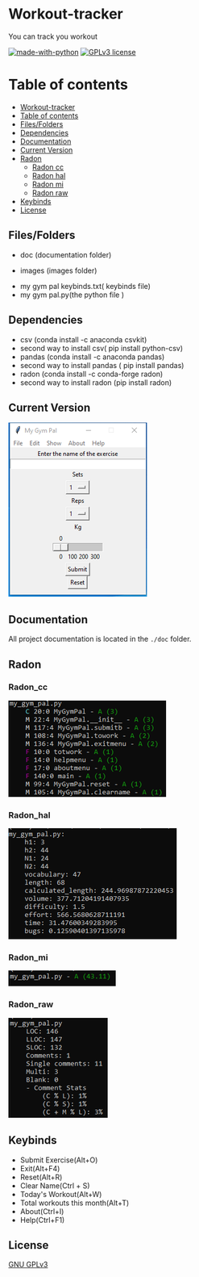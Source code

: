 # Workout-tracker

<p> You can track you workout </p>

[![made-with-python](https://img.shields.io/badge/Made%20with-Python-1f425f.svg)](https://www.python.org/) [![GPLv3 license](https://img.shields.io/badge/License-GPLv3-blue.svg)](http://perso.crans.org/besson/LICENSE.html)


# Table of contents

<!--ts-->
  * [Workout-tracker](#Workout-tracker)
  * [Table of contents](#Table_of_contents)
  * [Files/Folders](#Files/Folders)
  * [Dependencies](#Dependencies)
  * [Documentation](#Documentation)
  * [Current Version](#Current_Version)
  * [Radon](#Radon)
    * [Radon cc](#Radon_cc)
    * [Radon hal](#Radon_hal)
    * [Radon mi](#Radon_mi)
    * [Radon raw](#Radon_raw)
  * [Keybinds](#Keybinds)
  * [License](#License)
<!--te-->


## Files/Folders
<ul>
  <li> doc (documentation folder) </p>
  <li> images (images folder) </p>
  <li> my gym pal keybinds.txt( keybinds file) </li>
  <li> my gym pal.py(the python file ) </li>
</ul>

## Dependencies

 <ul>
  <li> csv (conda install -c anaconda csvkit) </li>
  <li> second way to install csv( pip install python-csv) </li>
  <li> pandas (conda install -c anaconda pandas) </li>
  <li> second way to install pandas ( pip install pandas) </li>
  <li> radon (conda install -c conda-forge radon) </li>
  <li> second way to install radon (pip install radon) </li>
</ul>

## Current Version

<p><img src ="images/my gym pal.png" title = "Gym Pal Version"/> </p>

## Documentation

All project documentation is located in the `./doc`  folder.

## Radon

### Radon_cc

<p><img src = "images/my_gym_pal radon cc.png" title = "Gym Pal Radon CC"/></p>

### Radon_hal

<p><img src = "images/my_gym_pal radon hal.png" title = "Gym Pal Radon hal"/></p>

### Radon_mi

<p><img src = "images/my_gym_pal radon mi.png" title = "Gym Pal Radon mi"/> </p>

### Radon_raw

<p><img src = "images/my_gym_pal radon raw.png" title = "Gym Pal Radon raw"/> </p>

## Keybinds

 <ul>
  <li> Submit Exercise(Alt+O) </li>
  <li> Exit(Alt+F4) </li>
  <li> Reset(Alt+R) </li>
  <li> Clear Name(Ctrl + S) </li>
  <li> Today's Workout(Alt+W) </li>
  <li> Total workouts this month(Alt+T) </li>
  <li> About(Ctrl+I) </li>
  <li> Help(Ctrl+F1) </li>
</ul>

## License
[GNU GPLv3](https://choosealicense.com/licenses/gpl-3.0/)
